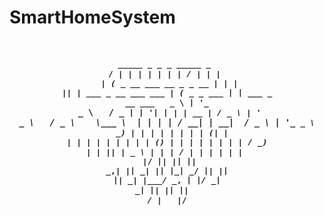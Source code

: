 # SmartHomeSystem

<center>
<pre>

<font size="3"><b>   _____                              _       _    _                                 _____                 _                       </b></font>
<font size="3"><b>  / ____|                            | |     | |  | |                               / ____|               | |                      </b></font>
<font size="3"><b> | (___    _ __ ___     __ _   _ __  | |_    | |__| |   ___    _ __ ___     ___    | (___    _   _   ___  | |_    ___   _ __ ___   </b></font>
<font size="3"><b>  \___ \  | '_ ` _ \   / _` | | '__| | __|   |  __  |  / _ \  | '_ ` _ \   / _ \    \___ \  | | | | / __| | __|  / _ \ | '_ ` _ \  </b></font>
<font size="3"><b>  ____) | | | | | | | | (_| | | |    | |_    | |  | | | (_) | | | | | | | |  __/    ____) | | |_| | \__ \ | |_  |  __/ | | | | | | </b></font>
<font size="3"><b> |_____/  |_| |_| |_|  \__,_| |_|     \__|   |_|  |_|  \___/  |_| |_| |_|  \___|   |_____/   \__, | |___/  \__|  \___| |_| |_| |_| </b></font>
<font size="3"><b>                                                                                              __/ |                                </b></font>
<font size="3"><b>                                                                                             |___/                                 </b></font>

</pre>
</center>
